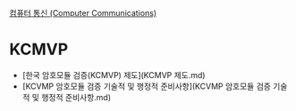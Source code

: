 [컴퓨터 통신 (Computer Communications)](../index.md)
# KCMVP
- [한국 암호모듈 검증(KCMVP) 제도](KCMVP 제도.md)
- [KCVMP 암호모듈 검증 기술적 및 행정적 준비사항](KCVMP 암호모듈 검증 기술적 및 행정적 준비사항.md)
